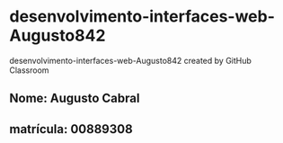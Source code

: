 # desenvolvimento-interfaces-web-Augusto842
desenvolvimento-interfaces-web-Augusto842 created by GitHub Classroom
<h2>Nome: Augusto Cabral</h2>
<h2> matrícula: 00889308</h2>
